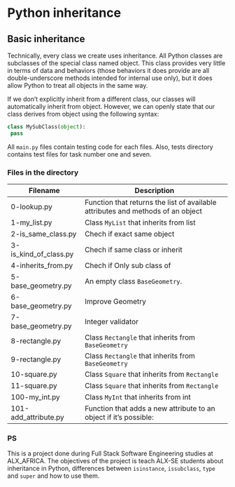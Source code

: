 # Python inheritance

## Basic inheritance

Technically, every class we create uses inheritance. All Python classes are subclasses of the special class named object. This class provides very little in terms of data and behaviors (those behaviors it does provide are all double-underscore methods intended for internal use only), but it does allow Python to treat all objects in the same way.

If we don’t explicitly inherit from a different class, our classes will automatically inherit from object. However, we can openly state that our class derives from object using the following syntax:

```Python
class MySubClass(object):
 pass

```

All `main.py` files contain testing code for each files. Also, tests directory contains test files for task number one and seven.

### Files in the directory

| Filename              | Description                                                                     |
| --------------------- | ------------------------------------------------------------------------------- |
| 0-lookup.py           | Function that returns the list of available attributes and methods of an object |
| 1-my_list.py          | Class `MyList` that inherits from list                                          |
| 2-is_same_class.py    | Chech if exact same object                                                      |
| 3-is_kind_of_class.py | Chech if same class or inherit                                                  |
| 4-inherits_from.py    | Chech if Only sub class of                                                      |
| 5-base_geometry.py    | An empty class `BaseGeometry`.                                                  |
| 6-base_geometry.py    | Improve Geometry                                                                |
| 7-base_geometry.py    | Integer validator                                                               |
| 8-rectangle.py        | Class `Rectangle` that inherits from `BaseGeometry`                             |
| 9-rectangle.py        | Class `Rectangle` that inherits from `BaseGeometry`                             |
| 10-square.py          | Class `Square` that inherits from `Rectangle`                                   |
| 11-square.py          | Class `Square` that inherits from `Rectangle`                                   |
| 100-my_int.py         | Class `MyInt` that inherits from int                                            |
| 101-add_attribute.py  | Function that adds a new attribute to an object if it’s possible:               |

### PS

This is a project done during Full Stack Software Engineering studies at ALX_AFRICA. The objectives of the project is teach ALX-SE students about inheritance in Python, differences between `isinstance`, `issubclass`, `type` and `super` and how to use them.

